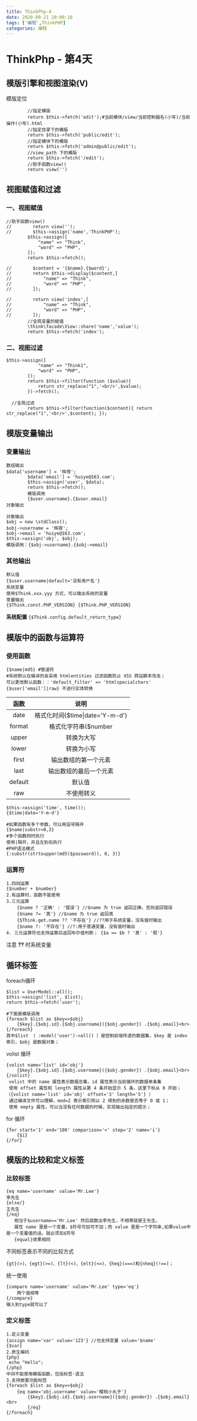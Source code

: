 ```yaml
---
title: ThinkPhp-4
date: 2020-09-21 20:00:18
tags: ['编程',ThinkPHP]
categories: 编程
---
```


# ThinkPhp - 第4天

## 模版引擎和视图渲染(V)

模版定位

```
		//指定模版
        return $this->fetch('edit');#当前模块/view/当前控制器名(小写)/当前操作(小写).html
        //指定目录下的模版
        return $this->fetch('public/edit');
        //指定模块下的模版
        return $this->fetch('admin@public/edit');
        //view_path 下的模版
        return $this->fetch('/edit');
        //助手函数view()
        return view('')
```

## 视图赋值和过滤

<!--more-->

### 一、视图赋值

```
//助手函数view()
//        return view('');
//        $this->assign('name','ThinkPHP');
        $this->assign([
            "name" => "Think",
            "word" => "PHP",
        ]);
        return $this->fetch();
```

```
//        $content = '{$name}.{$word}';
//        return $this->display($content,[
//            "name" => "Think",
//            "word" => "PHP",
//        ]);

//        return view('index',[
//            "name" => "Think",
//            "word" => "PHP",
//        ]);
        //全局变量的赋值
        \think\facade\View::share('name','value');
        return $this->fetch('index');
```

### 二、视图过滤

```
$this->assign([
            "name" => "Think1",
            "word" => "PHP",
        ]);
        return $this->filter(function ($value){
            return str_replace("1",'<br/>',$value);
        })->fetch();
```

```
  //全局过滤
        return $this->filter(function($content){ return str_replace("1",'<br/>',$content); });
```

## 模版变量输出

### 变量输出

```
数组输出
$data['username'] = '辉夜';
        $data['email'] = 'huiye@163.com';
        $this->assign('user', $data);
        return $this->fetch();
        模版调用
        {$user.username}.{$user.email}
对象输出
```

```
对象输出
$obj = new \stdClass(); 
$obj->username = '辉夜'; 
$obj->email = 'huiye@163.com';
$this->assign('obj', $obj);
模版调用：{$obj->username}.{$obj->email} 
```

### 其他输出

```
默认值
{$user.username|default='没有用户名'}
系统变量
使用$Think.xxx.yyy 方式，可以输出系统的变量
常量输出
{$Think.const.PHP_VERSION} {$Think.PHP_VERSION}
```

**系统配置** `{$Think.config.default_return_type}`

## 模版中的函数与运算符

### 使用函数

```
{$name|md5} #管道符
#系统默认在编译的会采用 htmlentities 过滤函数防止 XSS 跨站脚本攻击； 
可以更改默认函数：：'default_filter' => 'htmlspecialchars'
{$user['email']|raw} 不进行实体转换
```

|  函数   |              说明               |
| :-----: | :-----------------------------: |
|  date   | 格式化时间{$time\|date='Y-m-d'} |
| format  |      格式化字符串{$number       |
|  upper  |           转换为大写            |
|  lower  |           转换为小写            |
|  first  |      输出数组的第一个元素       |
|  last   |     输出数组的最后一个元素      |
| default |             默认值              |
|   raw   |           不使用转义            |

```
$this->assign('time', time()); 
{$time|date='Y-m-d'}

#如果函数有多个参数，可以用逗号隔开
{$name|substr=0,3}
#多个函数同时执行
使用|隔开，并且左到右执行
#PHP语法模式
{:substr(strtoupper(md5($password)), 0, 3)}
```

### 运算符

```
1.四则运算
{$number + $number}
2.有运算时，函数不能使用
3.三元运算
	{$name ? '正确' : '错误'} //$name 为 true 返回正确，否则返回错误
    {$name ?= '真'} //$name 为 true 返回真 
    {$Think.get.name ?? '不存在'} //??用于系统变量，没有值时输出 
    {$name ?: '不存在'} //?:用于普通变量，没有值时输出
4. 三元运算符也支持运算后返回布尔值判断； {$a == $b ? '真' : '假'}
```

注意 **??** 时系统变量

## 循环标签

foreach循环

```
$list = UserModel::all();
$this->assign('list', $list);
return $this->fetch('user');

#下面是模版调用
{foreach $list as $key=>$obj} 
	{$key}.{$obj.id}.{$obj.username}({$obj.gender}) .{$obj.email}<br> 
{/foreach}
其中$list （ :model('user')->all() ）是控制前端传递的数据集，$key 是 index 索引，$obj 是数据对象； 
```

volist 循环

```
{volist name='list' id='obj'}
	{$key}.{$obj.id}.{$obj.username}({$obj.gender}) .{$obj.email}<br>
{/volist}
 volist 中的 name 属性表示数据总集，id 属性表示当前循环的数据单条集
 使用 offset 属性和 length 属性从第 4 条开始显示 5 条，这里下标从 0 开始； （{volist name='list' id='obj' offset='3' length='5'} ）
 通过编译文件可以理解，mod=2 表示索引除以 2 得到的余数是否等于 0 或 1； 
 使用 empty 属性，可以当没有任何数据的时候，实现输出指定的提示； 
```

for 循环

```
{for start='1' end='100' comparison='<' step='2' name='i'}
	{$i} 
{/for}
```

## 模版的比较和定义标签

### 比较标签

```
{eq name='username' value='Mr.Lee'}
李先生
{else/} 
王先生
{/eq}
   相当于$username=='Mr.Lee' 然后就数出李先生，不相等就是王先生。
   属性 name 里是一个变量，$符号可加可不加；而 value 里是一个字符串,如果value中是一个变量值的话，就必须加$符号
   {equal}效果相同
```

不同标签表示不同的比较方式

```
{gt}(>)、{egt}(>=)、{lt}(<)、{elt}(<=)、{heq}(===)和{nheq}(!==)； 
```

统一使用

```
{compare name='username' value='Mr.Lee' type='eq'}
	两个值相等 
{/compare}
输入到type就可以了
```

### 定义标签

```
1.定义变量
{assign name='var' value='123'} //也支持变量 value='$name' 
{$var}
2.原生编码
{php}
 echo "Hello";
{/php}
中间不能使用模版函数，包括标签·语法
3.支持嵌套功能标签
{foreach $list as $key=>$obj} 
	{eq name='obj.username' value='樱桃小丸子'} 
		{$key}.{$obj.id}.{$obj.username}({$obj.gender}) .{$obj.email}<br> 
		{/eq} 
{/foreach}
```

